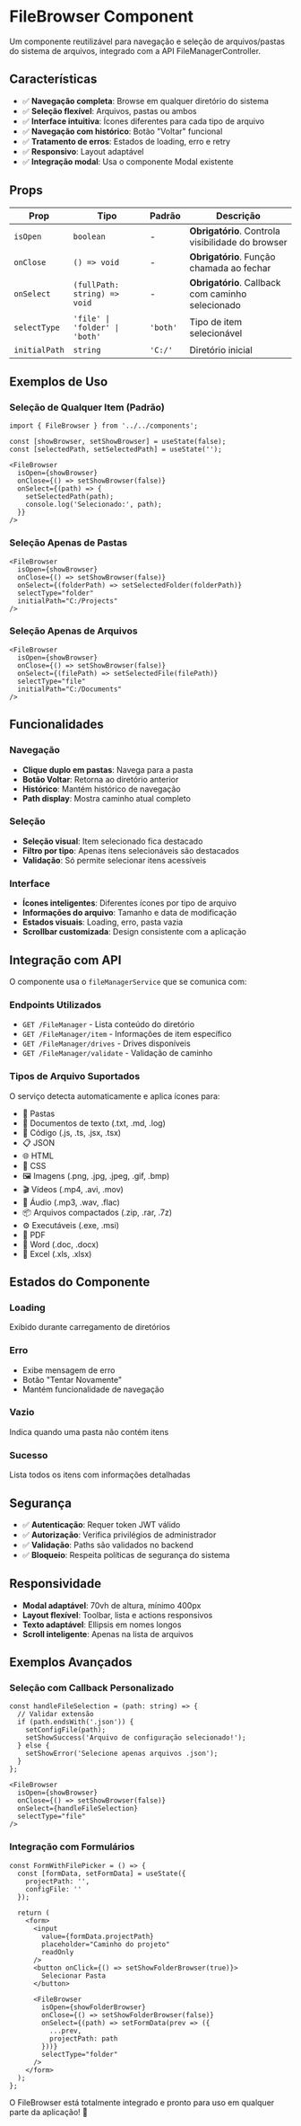 # FileBrowser Component

Um componente reutilizável para navegação e seleção de arquivos/pastas do sistema de arquivos, integrado com a API FileManagerController.

## Características

- ✅ **Navegação completa**: Browse em qualquer diretório do sistema
- ✅ **Seleção flexível**: Arquivos, pastas ou ambos
- ✅ **Interface intuitiva**: Ícones diferentes para cada tipo de arquivo
- ✅ **Navegação com histórico**: Botão "Voltar" funcional
- ✅ **Tratamento de erros**: Estados de loading, erro e retry
- ✅ **Responsivo**: Layout adaptável
- ✅ **Integração modal**: Usa o componente Modal existente

## Props

| Prop | Tipo | Padrão | Descrição |
|------|------|--------|-----------|
| `isOpen` | `boolean` | - | **Obrigatório**. Controla visibilidade do browser |
| `onClose` | `() => void` | - | **Obrigatório**. Função chamada ao fechar |
| `onSelect` | `(fullPath: string) => void` | - | **Obrigatório**. Callback com caminho selecionado |
| `selectType` | `'file' \| 'folder' \| 'both'` | `'both'` | Tipo de item selecionável |
| `initialPath` | `string` | `'C:/'` | Diretório inicial |

## Exemplos de Uso

### Seleção de Qualquer Item (Padrão)

```tsx
import { FileBrowser } from '../../components';

const [showBrowser, setShowBrowser] = useState(false);
const [selectedPath, setSelectedPath] = useState('');

<FileBrowser
  isOpen={showBrowser}
  onClose={() => setShowBrowser(false)}
  onSelect={(path) => {
    setSelectedPath(path);
    console.log('Selecionado:', path);
  }}
/>
```

### Seleção Apenas de Pastas

```tsx
<FileBrowser
  isOpen={showBrowser}
  onClose={() => setShowBrowser(false)}
  onSelect={(folderPath) => setSelectedFolder(folderPath)}
  selectType="folder"
  initialPath="C:/Projects"
/>
```

### Seleção Apenas de Arquivos

```tsx
<FileBrowser
  isOpen={showBrowser}
  onClose={() => setShowBrowser(false)}
  onSelect={(filePath) => setSelectedFile(filePath)}
  selectType="file"
  initialPath="C:/Documents"
/>
```

## Funcionalidades

### Navegação
- **Clique duplo em pastas**: Navega para a pasta
- **Botão Voltar**: Retorna ao diretório anterior
- **Histórico**: Mantém histórico de navegação
- **Path display**: Mostra caminho atual completo

### Seleção
- **Seleção visual**: Item selecionado fica destacado
- **Filtro por tipo**: Apenas itens selecionáveis são destacados
- **Validação**: Só permite selecionar itens acessíveis

### Interface
- **Ícones inteligentes**: Diferentes ícones por tipo de arquivo
- **Informações do arquivo**: Tamanho e data de modificação
- **Estados visuais**: Loading, erro, pasta vazia
- **Scrollbar customizada**: Design consistente com a aplicação

## Integração com API

O componente usa o `fileManagerService` que se comunica com:

### Endpoints Utilizados
- `GET /FileManager` - Lista conteúdo do diretório
- `GET /FileManager/item` - Informações de item específico
- `GET /FileManager/drives` - Drives disponíveis
- `GET /FileManager/validate` - Validação de caminho

### Tipos de Arquivo Suportados
O serviço detecta automaticamente e aplica ícones para:
- 📁 Pastas
- 📄 Documentos de texto (.txt, .md, .log)
- 📜 Código (.js, .ts, .jsx, .tsx)
- 📋 JSON
- 🌐 HTML
- 🎨 CSS
- 🖼️ Imagens (.png, .jpg, .jpeg, .gif, .bmp)
- 🎬 Vídeos (.mp4, .avi, .mov)
- 🎵 Áudio (.mp3, .wav, .flac)
- 📦 Arquivos compactados (.zip, .rar, .7z)
- ⚙️ Executáveis (.exe, .msi)
- 📕 PDF
- 📘 Word (.doc, .docx)
- 📗 Excel (.xls, .xlsx)

## Estados do Componente

### Loading
Exibido durante carregamento de diretórios

### Erro
- Exibe mensagem de erro
- Botão "Tentar Novamente"
- Mantém funcionalidade de navegação

### Vazio
Indica quando uma pasta não contém itens

### Sucesso
Lista todos os itens com informações detalhadas

## Segurança

- ✅ **Autenticação**: Requer token JWT válido
- ✅ **Autorização**: Verifica privilégios de administrador
- ✅ **Validação**: Paths são validados no backend
- ✅ **Bloqueio**: Respeita políticas de segurança do sistema

## Responsividade

- **Modal adaptável**: 70vh de altura, mínimo 400px
- **Layout flexível**: Toolbar, lista e actions responsivos
- **Texto adaptável**: Ellipsis em nomes longos
- **Scroll inteligente**: Apenas na lista de arquivos

## Exemplos Avançados

### Seleção com Callback Personalizado

```tsx
const handleFileSelection = (path: string) => {
  // Validar extensão
  if (path.endsWith('.json')) {
    setConfigFile(path);
    setShowSuccess('Arquivo de configuração selecionado!');
  } else {
    setShowError('Selecione apenas arquivos .json');
  }
};

<FileBrowser
  isOpen={showBrowser}
  onClose={() => setShowBrowser(false)}
  onSelect={handleFileSelection}
  selectType="file"
/>
```

### Integração com Formulários

```tsx
const FormWithFilePicker = () => {
  const [formData, setFormData] = useState({
    projectPath: '',
    configFile: ''
  });

  return (
    <form>
      <input 
        value={formData.projectPath} 
        placeholder="Caminho do projeto"
        readOnly 
      />
      <button onClick={() => setShowFolderBrowser(true)}>
        Selecionar Pasta
      </button>
      
      <FileBrowser
        isOpen={showFolderBrowser}
        onClose={() => setShowFolderBrowser(false)}
        onSelect={(path) => setFormData(prev => ({
          ...prev,
          projectPath: path
        }))}
        selectType="folder"
      />
    </form>
  );
};
```

O FileBrowser está totalmente integrado e pronto para uso em qualquer parte da aplicação! 🚀
